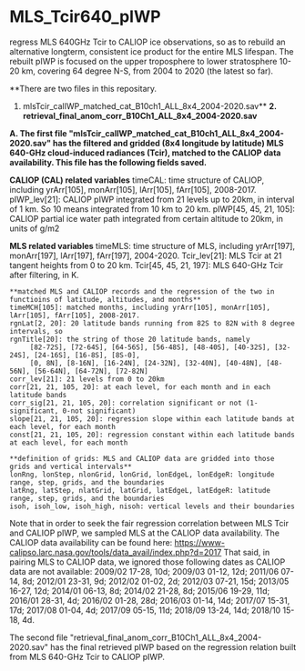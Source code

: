 # MLS_Tcir640_pIWP
regress MLS 640GHz Tcir to CALIOP ice observations, so as to rebuild an alternative longterm, consistent ice product for the entire MLS lifespan. The rebuilt pIWP is focused on the upper troposphere to lower stratosphere 10-20 km, covering 64 degree N-S, from 2004 to 2020 (the latest so far).


**There are two files in this repositary. 
1. mlsTcir_calIWP_matched_cat_B10ch1_ALL_8x4_2004-2020.sav**
**2. retrieval_final_anom_corr_B10Ch1_ALL_8x4_2004-2020.sav**




**A. The first file "mlsTcir_calIWP_matched_cat_B10ch1_ALL_8x4_2004-2020.sav" has the filtered and gridded (8x4 longitude by latitude) MLS 640-GHz cloud-induced radiances (Tcir), matched to the CALIOP data availability. This file has the following fields saved.**

   **CALIOP (CAL) related variables**
   timeCAL:  time structure of CALIOP, including yrArr[105], monArr[105], lArr[105], fArr[105], 2008-2017.
   pIWP_lev[21]: CALIOP pIWP integrated from 21 levels up to 20km, in interval of 1 km. So 10 means integrated from 10 km to 20 km.
   pIWP[45, 45, 21, 105]: CALIOP partial ice water path integrated from certain altitude to 20km, in units of g/m2
   
   **MLS related variables**
   timeMLS: time structure of MLS, including yrArr[197], monArr[197], lArr[197], fArr[197], 2004-2020.
   Tcir_lev[21]: MLS Tcir at 21 tangent heights from 0 to 20 km. 
   Tcir[45, 45, 21, 197]: MLS 640-GHz Tcir after filtering, in K. 

    **matched MLS and CALIOP records and the regression of the two in functioins of latitude, altitudes, and months**
    timeMCH[105]: matched months, including yrArr[105], monArr[105], lArr[105], fArr[105], 2008-2017.
    rgnLat[2, 20]: 20 latitude bands running from 82S to 82N with 8 degree intervals, so 
    rgnTitle[20]: the string of those 20 latitude bands, namely 
         [82-72S], [72-64S], [64-56S], [56-48S], [48-40S], [40-32S], [32-24S], [24-16S], [16-8S], [8S-0], 
         [0, 8N], [8-16N], [16-24N], [24-32N], [32-40N], [40-48N], [48-56N], [56-64N], [64-72N], [72-82N]
    corr_lev[21]: 21 levels from 0 to 20km 
    corr[21, 21, 105, 20]: at each level, for each month and in each latitude bands
    corr_sig[21, 21, 105, 20]: correlation significant or not (1-significant, 0-not significant)
    slope[21, 21, 105, 20]: regression slope within each latitude bands at each level, for each month
    const[21, 21, 105, 20]: regression constant within each latitude bands at each level, for each month
  
    **definition of grids: MLS and CALIOP data are gridded into those grids and vertical intervals**
    lonRng, lonStep, nlonGrid, lonGrid, lonEdgeL, lonEdgeR: longitude range, step, grids, and the boundaries
    latRng, latStep, nlatGrid, latGrid, latEdgeL, latEdgeR: latitude range, step, grids, and the boundaries
    isoh, isoh_low, isoh_high, nisoh: vertical levels and their boundaries
Note that in order to seek the fair regression correlation between MLS Tcir and CALIOP pIWP, we sampled MLS at the CALIOP data availability. The CALIOP data availability can be found here: https://www-calipso.larc.nasa.gov/tools/data_avail/index.php?d=2017
That said, in pairing MLS to CALIOP data, we ignored those following dates as CALIOP data are not available:
2009/02 17-28, 10d;
2009/03 01-12, 12d;
2011/06 07-14, 8d;
2012/01 23-31, 9d;
2012/02 01-02, 2d;
2012/03 07-21, 15d;
2013/05 16-27, 12d;
2014/01 06-13, 8d;
2014/02 21-28, 8d;
2015/06 19-29, 11d;
2016/01 28-31, 4d;
2016/02 01-28, 28d;
2016/03 01-14, 14d;
2017/07 15-31, 17d;
2017/08 01-04, 4d;
2017/09 05-15, 11d;
2018/09 13-24, 14d;
2018/10 15-18, 4d.







The second file "retrieval_final_anom_corr_B10Ch1_ALL_8x4_2004-2020.sav" has the final retrieved pIWP based on the regression relation built from MLS 640-GHz Tcir to CALIOP pIWP.



